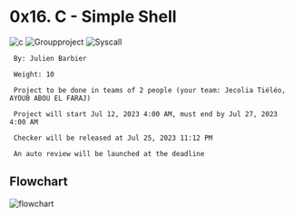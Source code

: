 # 0x16. C - Simple Shell

![c](https://img.shields.io/badge/c-red.svg) ![Groupproject](https://img.shields.io/badge/Group&nbsp;project-red.svg) ![Syscall](https://img.shields.io/badge/Syscall-red.svg)


```
 By: Julien Barbier
```
```
 Weight: 10
```
```
 Project to be done in teams of 2 people (your team: Jecolia Tiéléo, AYOUB ABOU EL FARAJ)
```
```
 Project will start Jul 12, 2023 4:00 AM, must end by Jul 27, 2023 4:00 AM
```
```
 Checker will be released at Jul 25, 2023 11:12 PM
```
```
 An auto review will be launched at the deadline
```

## Flowchart
![flowchart](https://github.com/aefayoub/simple_shell/blob/master/flowchart.drawio)
